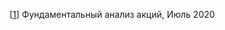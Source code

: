 <p>[<a href="https://ragve-hub.github.io/scribble//view-06-20">1</a>]        Фундаментальный анализ акций, Июль 2020</p>
